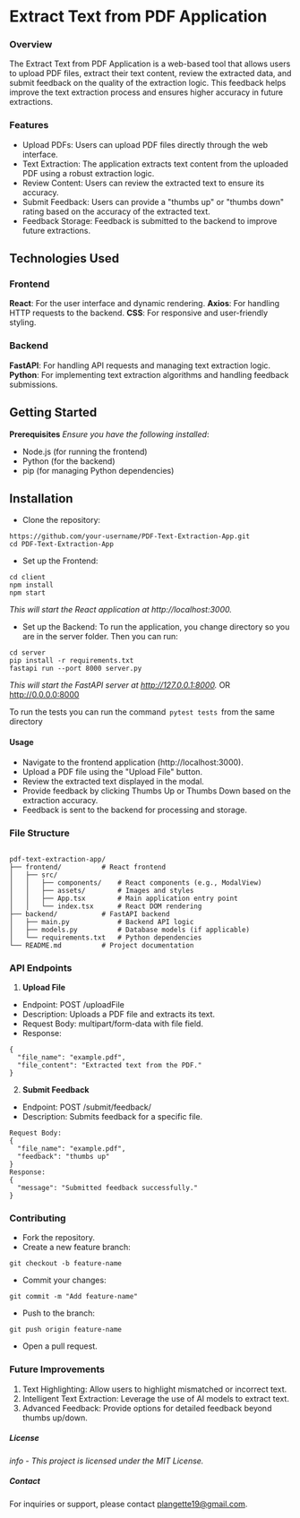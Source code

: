 # Extract Text from PDF Application

### Overview

The Extract Text from PDF Application is a web-based tool that allows users to upload PDF files, extract their text content, review the extracted data, and submit feedback on the quality of the extraction logic. This feedback helps improve the text extraction process and ensures higher accuracy in future extractions.

### Features

- Upload PDFs: Users can upload PDF files directly through the web interface.
- Text Extraction: The application extracts text content from the uploaded PDF using a robust extraction logic.
- Review Content: Users can review the extracted text to ensure its accuracy.
- Submit Feedback: Users can provide a "thumbs up" or "thumbs down" rating based on the accuracy of the extracted text.
- Feedback Storage: Feedback is submitted to the backend to improve future extractions.

## Technologies Used

### Frontend
**React**: For the user interface and dynamic rendering.
**Axios**: For handling HTTP requests to the backend.
**CSS**: For responsive and user-friendly styling.

### Backend
**FastAPI**: For handling API requests and managing text extraction logic.
**Python**: For implementing text extraction algorithms and handling feedback submissions.

## Getting Started

**Prerequisites**
_Ensure you have the following installed_:

- Node.js (for running the frontend)
- Python (for the backend)
- pip (for managing Python dependencies)


## Installation
- Clone the repository:

```
https://github.com/your-username/PDF-Text-Extraction-App.git
cd PDF-Text-Extraction-App
```

- Set up the Frontend:
```
cd client
npm install
npm start
```
_This will start the React application at http://localhost:3000._

- Set up the Backend:
To run the application, you change directory so you are in the server folder. Then you can run:
```
cd server
pip install -r requirements.txt
fastapi run --port 8000 server.py ⁠
```
_This will start the FastAPI server at http://127.0.0.1:8000._ OR http://0.0.0.0:8000 

To run the tests you can run the command ⁠ ```pytest tests``` ⁠ from the same directory

#### Usage
- Navigate to the frontend application (http://localhost:3000).
- Upload a PDF file using the "Upload File" button.
- Review the extracted text displayed in the modal.
- Provide feedback by clicking Thumbs Up or Thumbs Down based on the extraction accuracy.
- Feedback is sent to the backend for processing and storage.

### File Structure

```

pdf-text-extraction-app/
├── frontend/          # React frontend
│   ├── src/
│   │   ├── components/    # React components (e.g., ModalView)
│   │   ├── assets/        # Images and styles
│   │   ├── App.tsx        # Main application entry point
│   │   └── index.tsx      # React DOM rendering
├── backend/           # FastAPI backend
│   ├── main.py            # Backend API logic
│   ├── models.py          # Database models (if applicable)
│   └── requirements.txt   # Python dependencies
└── README.md          # Project documentation

```

### API Endpoints

1. **Upload File**

- Endpoint: POST /uploadFile
- Description: Uploads a PDF file and extracts its text.
- Request Body: multipart/form-data with file field.
- Response:
```
{
  "file_name": "example.pdf",
  "file_content": "Extracted text from the PDF."
}
```
2. **Submit Feedback**

- Endpoint: POST /submit/feedback/
- Description: Submits feedback for a specific file.

```
Request Body:
{
  "file_name": "example.pdf",
  "feedback": "thumbs up"
}
Response:
{
  "message": "Submitted feedback successfully."
}
```
### Contributing

- Fork the repository.
- Create a new feature branch:
```
git checkout -b feature-name
```
- Commit your changes:
```
git commit -m "Add feature-name"

```
- Push to the branch:
```
git push origin feature-name
```
- Open a pull request.
  
### Future Improvements

1. Text Highlighting: Allow users to highlight mismatched or incorrect text.
2. Intelligent Text Extraction: Leverage the use of AI models to extract text.
3. Advanced Feedback: Provide options for detailed feedback beyond thumbs up/down.

##### License

_info - This project is licensed under the MIT License._

##### Contact

For inquiries or support, please contact plangette19@gmail.com.

